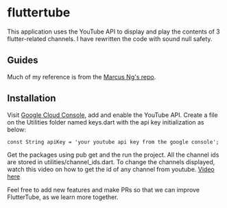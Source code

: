 # fluttertube

This application uses the YouTube API to display and play the contents of 3 flutter-related channels.
I have rewritten the code with sound null safety.

## Guides
Much of my reference is from the [Marcus Ng's repo](https://github.com/MarcusNg/flutter_youtube_api).

## Installation
Visit [Google Cloud Console]('https://console.cloud.google.com/'), add and enable the YouTube API.
Create a file on the Utilities folder named keys.dart with the api key initialization as below:

```
const String apiKey = 'your youtube api key from the google console';
```

Get the packages using pub get and the run the project.
All the channel ids are stored in utilities/channel_ids.dart.
To change the channels displayed, watch this video on how to get the id of any channel from youtube. [Video here]('https://www.youtube.com/watch?v=D12v4rTtiYM&t=50s&ab_channel=WebbyFan.com')

Feel free to add new features and make PRs so that we can improve FlutterTube, as we learn more together.
